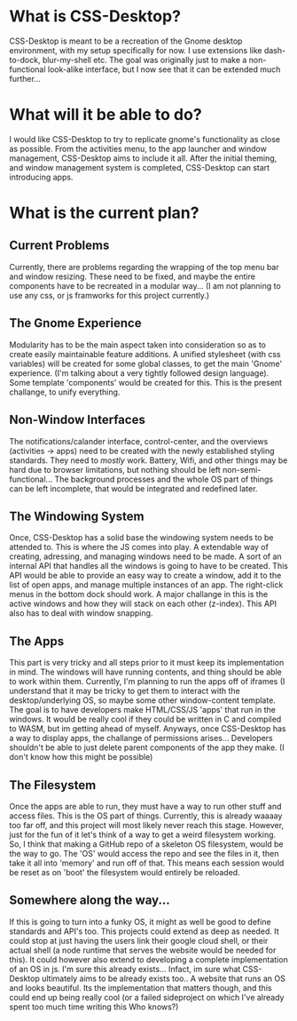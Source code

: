 # What is CSS-Desktop?
 CSS-Desktop is meant to be a recreation of the Gnome desktop environment, with my setup specifically for now. 
 I use extensions like dash-to-dock, blur-my-shell etc. The goal was originally just to make a non-functional
 look-alike interface, but I now see that it can be extended much further...

# What will it be able to do?
I would like CSS-Desktop to try to replicate gnome's functionality as close as possible. From the activities menu,
to the app launcher and window management, CSS-Desktop aims to include it all. After the initial theming, and window
management system is completed, CSS-Desktop can start introducing apps.

# What is the current plan?
## Current Problems
Currently, there are problems regarding the wrapping of the top menu bar and window resizing. These need to be fixed,
and maybe the entire components have to be recreated in a modular way... (I am not planning to use any css, or js 
framworks for this project currently.) 

## The Gnome Experience
Modularity has to be the main aspect taken into consideration so as to create easily maintainable feature additions. 
A unified stylesheet (with css variables) will be created for some global classes, to get the main 'Gnome' experience. 
(I'm talking about a very tightly followed design language). Some template 'components' would be created for this.
This is the present challange, to unify everything.

## Non-Window Interfaces
The notifications/calander interface, control-center, and the overviews (activities -> apps) need to be created with the
newly established styling standards. They need to _mostly_ work. Battery, Wifi, and other things may be hard due to browser
limitations, but nothing should be left non-semi-functional... The background processes and the whole OS part of things can 
be left incomplete, that would be integrated and redefined later.

## The Windowing System
Once, CSS-Desktop has a solid base the windowing system needs to be attended to. This is where the JS comes into play.
A extendable way of creating, adressing, and managing windows need to be made. A sort of an internal API that handles
all the windows is going to have to be created. This API would be able to provide an easy way to create a window, add it
to the list of open apps, and manage multiple instances of an app. The right-click menus in the bottom dock should work.
A major challange in this is the active windows and how they will stack on each other (z-index). This API also has to deal
with window snapping. 

## The Apps
This part is very tricky and all steps prior to it must keep its implementation in mind. The windows will have running contents,
and thing should be able to work within them. Currently, I'm planning to run the apps off of iframes (I understand that it
may be tricky to get them to interact with the desktop/underlying OS, so maybe some other window-content template. The goal is to
have developers make HTML/CSS/JS 'apps' that run in the windows. It would be really cool if they could be written in C and compiled 
to WASM, but im getting ahead of myself. Anyways, once CSS-Desktop has a way to display apps, the challange of permissions arises...
Developers shouldn't be able to just delete parent components of the app they make. (I don't know how this might be possible)

## The Filesystem
Once the apps are able to run, they must have a way to run other stuff and access files. This is the OS part of things. Currently, this
is already waaaay too far off, and this project will most likely never reach this stage. However, just for the fun of it let's think of
a way to get a weird filesystem working. So, I think that making a GitHub repo of a skeleton OS filesystem, would be the way to go. The
'OS' would access the repo and see the files in it, then take it all into 'memory' and run off of that. This means each session would be
reset as on 'boot' the filesystem would entirely be reloaded.

## Somewhere along the way...
If this is going to turn into a funky OS, it might as well be good to define standards and API's too. This projects could extend as deep
as needed. It could stop at just having the users link their google cloud shell, or their actual shell (a node runtime that serves 
the website would be needed for this). It could however also extend to developing a complete implementation of an OS in js. I'm sure this
already exists... Infact, im sure what CSS-Desktop ultimately aims to be already exists too.. A website that runs an OS and looks beautiful.
Its the implementation that matters though, and this could end up being really cool (or a failed sideproject on which I've already spent too much
time writing this Who knows?)
